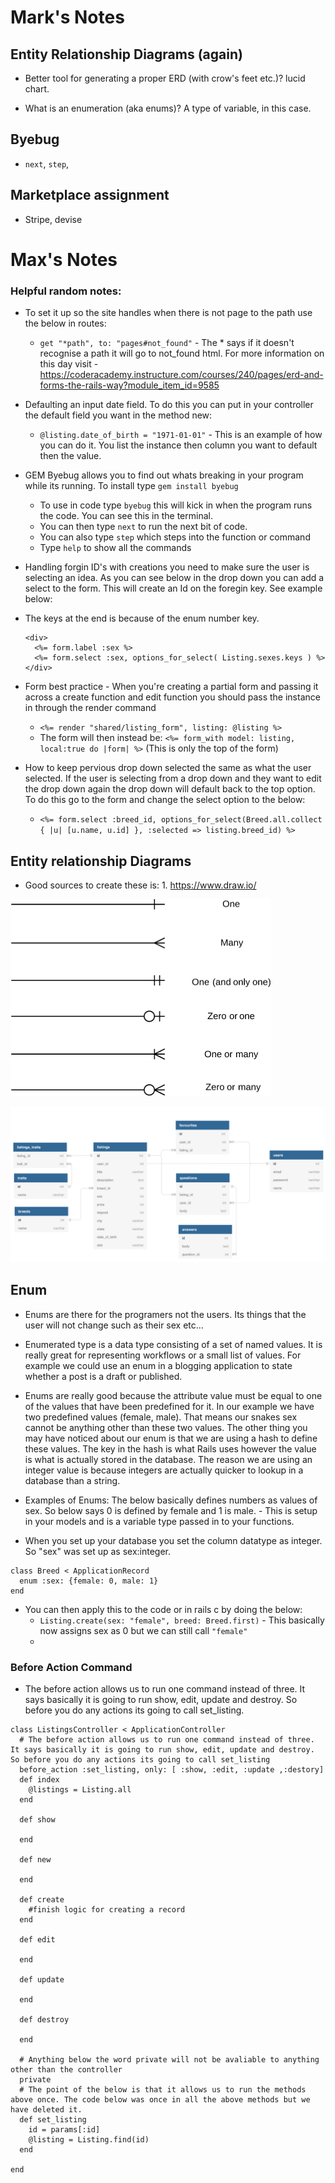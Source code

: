 # Mark's Notes

## Entity Relationship Diagrams (again)

- Better tool for generating a proper ERD (with crow's feet etc.)? lucid chart. 

- What is an enumeration (aka enums)? A type of variable, in this case. 


## Byebug

- `next`, `step`, 

## Marketplace assignment

- Stripe, devise 

# Max's Notes

### Helpful random notes:

- To set it up so the site handles when there is not page to the path use the below in routes:
  - `get "*path", to: "pages#not_found"` - The * says if it doesn't recognise a path it will go to not_found html. 
For more information on this day visit - https://coderacademy.instructure.com/courses/240/pages/erd-and-forms-the-rails-way?module_item_id=9585 

- Defaulting an input date field. To do this you can put in your controller the default field you want in the method new: 
  -  `@listing.date_of_birth = "1971-01-01"` - This is an example of how you can do it. You list the instance then column you want to default then the value.

- GEM Byebug allows you to find out whats breaking in your program while its running. To install type `gem install byebug`
  - To use in code type `byebug` this will kick in when the program runs the code. You can see this in the terminal.
  - You can then type `next` to run the next bit of code.
  - You can also type `step` which steps into the function or command
  - Type `help` to show all the commands

- Handling forgin ID's with creations you need to make sure the user is selecting an idea. As you can see below in the drop down you can add a select to the form. This will create an Id on the foregin key. See example below:
- The keys at the end is because of the enum number key.
  ```
  <div>
    <%= form.label :sex %>
    <%= form.select :sex, options_for_select( Listing.sexes.keys ) %>
  </div>
  ```

- Form best practice - When you're creating a partial form and passing it across a create function and edit function you should pass the instance in through the render command
  - `<%= render "shared/listing_form", listing: @listing %>` 
  - The form will then instead be: `<%= form_with model: listing, local:true do |form| %>` (This is only the top of the form)

- How to keep pervious drop down selected the same as what the user selected. If the user is selecting from a drop down and they want to edit the drop down again the drop down will default back to the top option. To do this go to the form and change the select option to the below: 
  - `<%= form.select :breed_id, options_for_select(Breed.all.collect { |u| [u.name, u.id] }, :selected => listing.breed_id) %>`




## Entity relationship Diagrams

- Good sources to create these is: 1. https://www.draw.io/

![image](./day38-erd_symbols.png)

![image](./day38-updated_erd.png)

## Enum

- Enums are there for the programers not the users. Its things that the user will not change such as their sex etc...
- Enumerated type is a data type consisting of a set of named values. It is really great for representing workflows or a small list of values. For example we could use an enum in a blogging application to state whether a post is a draft or published.
- Enums are really good because the attribute value must be equal to one of the values that have been predefined for it. In our example we have two predefined values (female, male). That means our snakes sex cannot be anything other than these two values. The other thing you may have noticed about our enum is that we are using a hash to define these values. The key in the hash is what Rails uses however the value is what is actually stored in the database. The reason we are using an integer value is because integers are actually quicker to lookup in a database than a string.

- Examples of Enums: The below basically defines numbers as values of sex. So below says 0 is defined by female and 1 is male. - This is setup in your models and is a variable type passed in to your functions.
- When you set up your database you set the column datatype as integer. So "sex" was set up as sex:integer.
```
class Breed < ApplicationRecord
  enum :sex: {female: 0, male: 1}
end
```
- You can then apply this to the code or in rails c by doing the below:
  - `Listing.create(sex: "female", breed: Breed.first)` - This basically now assigns sex as 0 but we can still call `"female"`
  - 

### Before Action Command

- The before action allows us to run one command instead of three. It says basically it is going to run show, edit, update and destroy. So before you do any actions its going to call set_listing.

```
class ListingsController < ApplicationController
  # The before action allows us to run one command instead of three. It says basically it is going to run show, edit, update and destroy. So before you do any actions its going to call set_listing
  before_action :set_listing, only: [ :show, :edit, :update ,:destory]
  def index
    @listings = Listing.all
  end

  def show

  end

  def new

  end

  def create
    #finish logic for creating a record
  end

  def edit

  end

  def update

  end

  def destroy

  end

  # Anything below the word private will not be avaliable to anything other than the controller
  private
  # The point of the below is that it allows us to run the methods above once. The code below was once in all the above methods but we have deleted it.
  def set_listing
    id = params[:id]
    @listing = Listing.find(id)
  end

end
```
